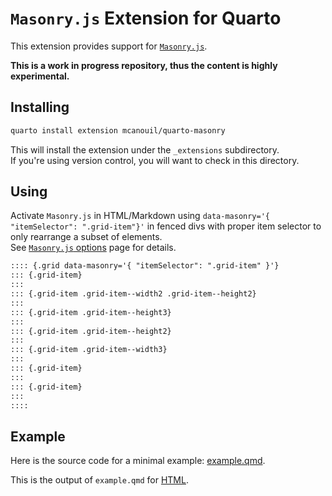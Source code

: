 # `Masonry.js` Extension for Quarto

This extension provides support for [`Masonry.js`](https://masonry.desandro.com/).

**This is a work in progress repository, thus the content is highly experimental.**

## Installing

```sh
quarto install extension mcanouil/quarto-masonry
```

This will install the extension under the `_extensions` subdirectory.  
If you're using version control, you will want to check in this directory.

## Using

Activate `Masonry.js` in HTML/Markdown using `data-masonry='{ "itemSelector": ".grid-item"}'` in fenced divs with proper item selector to only rearrange a subset of elements.  
See [`Masonry.js` options](https://masonry.desandro.com/options.html) page for details.

```markdown
:::: {.grid data-masonry='{ "itemSelector": ".grid-item" }'}
::: {.grid-item}
:::
::: {.grid-item .grid-item--width2 .grid-item--height2}
:::
::: {.grid-item .grid-item--height3}
:::
::: {.grid-item .grid-item--height2}
:::
::: {.grid-item .grid-item--width3}
:::
::: {.grid-item}
:::
::: {.grid-item}
:::
::::
```

## Example

Here is the source code for a minimal example: [example.qmd](example.qmd).

This is the output of `example.qmd` for [HTML](https://m.canouil.fr/quarto-masonry/).
